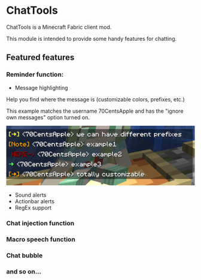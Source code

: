 # ChatTools

ChatTools is a Minecraft Fabric client mod.

This module is intended to provide some handy features for chatting.

## Featured features
### Reminder function:
- Message highlighting

Help you find where the message is (customizable colors, prefixes, etc.)

This example matches the username 70CentsApple and has the "ignore own messages" option turned on.

![highlight](images/highlight.png)

- Sound alerts
- Actionbar alerts
- RegEx support

### Chat injection function
### Macro speech function
### Chat bubble
### and so on...